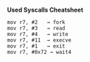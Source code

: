 **Used Syscalls Cheatsheet**
```
mov r7, #2   → fork
mov r7, #3   → read
mov r7, #4   → write
mov r7, #11  → execve
mov r7, #1   → exit
mov r7, #0x72 → wait4
```

